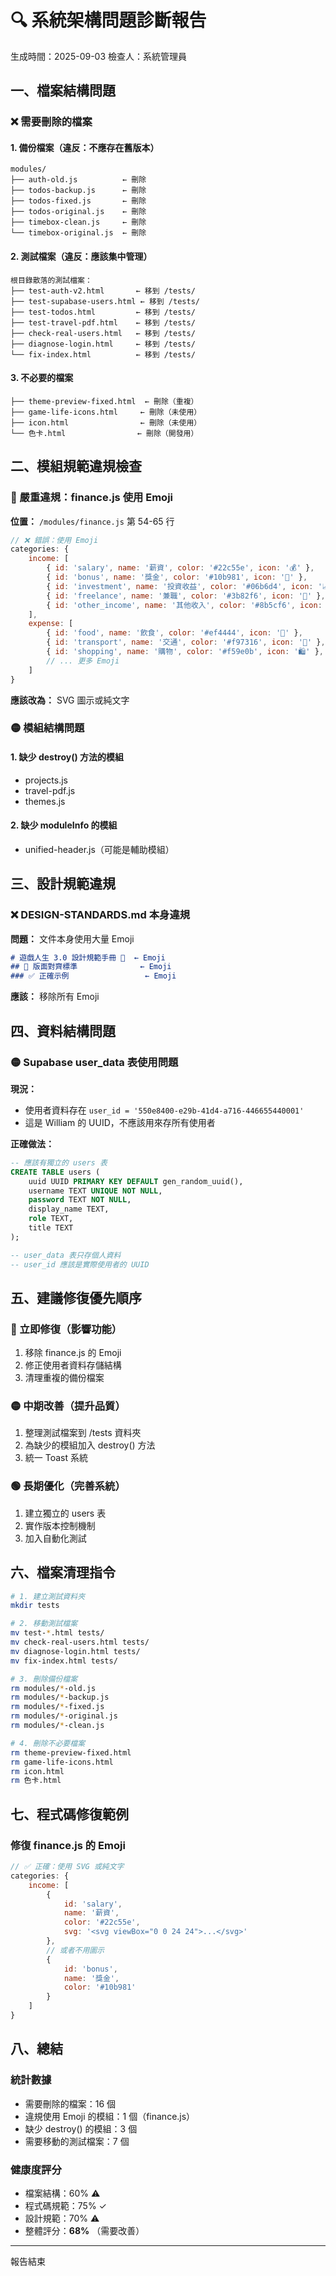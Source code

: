 # 🔍 系統架構問題診斷報告

生成時間：2025-09-03
檢查人：系統管理員

## 一、檔案結構問題

### ❌ 需要刪除的檔案

#### 1. 備份檔案（違反：不應存在舊版本）
```
modules/
├── auth-old.js          ← 刪除
├── todos-backup.js      ← 刪除
├── todos-fixed.js       ← 刪除
├── todos-original.js    ← 刪除
├── timebox-clean.js     ← 刪除
└── timebox-original.js  ← 刪除
```

#### 2. 測試檔案（違反：應該集中管理）
```
根目錄散落的測試檔案：
├── test-auth-v2.html       ← 移到 /tests/
├── test-supabase-users.html ← 移到 /tests/
├── test-todos.html         ← 移到 /tests/
├── test-travel-pdf.html    ← 移到 /tests/
├── check-real-users.html   ← 移到 /tests/
├── diagnose-login.html     ← 移到 /tests/
└── fix-index.html          ← 移到 /tests/
```

#### 3. 不必要的檔案
```
├── theme-preview-fixed.html  ← 刪除（重複）
├── game-life-icons.html     ← 刪除（未使用）
├── icon.html                ← 刪除（未使用）
└── 色卡.html                ← 刪除（開發用）
```

## 二、模組規範違規檢查

### 🔴 嚴重違規：finance.js 使用 Emoji

**位置：** `/modules/finance.js` 第 54-65 行

```javascript
// ❌ 錯誤：使用 Emoji
categories: {
    income: [
        { id: 'salary', name: '薪資', color: '#22c55e', icon: '💰' },
        { id: 'bonus', name: '獎金', color: '#10b981', icon: '🎁' },
        { id: 'investment', name: '投資收益', color: '#06b6d4', icon: '📈' },
        { id: 'freelance', name: '兼職', color: '#3b82f6', icon: '💼' },
        { id: 'other_income', name: '其他收入', color: '#8b5cf6', icon: '💵' }
    ],
    expense: [
        { id: 'food', name: '飲食', color: '#ef4444', icon: '🍔' },
        { id: 'transport', name: '交通', color: '#f97316', icon: '🚗' },
        { id: 'shopping', name: '購物', color: '#f59e0b', icon: '🛍️' },
        // ... 更多 Emoji
    ]
}
```

**應該改為：** SVG 圖示或純文字

### 🟡 模組結構問題

#### 1. 缺少 destroy() 方法的模組
- projects.js
- travel-pdf.js
- themes.js

#### 2. 缺少 moduleInfo 的模組
- unified-header.js（可能是輔助模組）

## 三、設計規範違規

### ❌ DESIGN-STANDARDS.md 本身違規

**問題：** 文件本身使用大量 Emoji
```markdown
# 遊戲人生 3.0 設計規範手冊 📐  ← Emoji
## 🎯 版面對齊標準              ← Emoji
### ✅ 正確示例                 ← Emoji
```

**應該：** 移除所有 Emoji

## 四、資料結構問題

### 🟡 Supabase user_data 表使用問題

**現況：**
- 使用者資料存在 `user_id = '550e8400-e29b-41d4-a716-446655440001'`
- 這是 William 的 UUID，不應該用來存所有使用者

**正確做法：**
```sql
-- 應該有獨立的 users 表
CREATE TABLE users (
    uuid UUID PRIMARY KEY DEFAULT gen_random_uuid(),
    username TEXT UNIQUE NOT NULL,
    password TEXT NOT NULL,
    display_name TEXT,
    role TEXT,
    title TEXT
);

-- user_data 表只存個人資料
-- user_id 應該是實際使用者的 UUID
```

## 五、建議修復優先順序

### 🔴 立即修復（影響功能）
1. 移除 finance.js 的 Emoji
2. 修正使用者資料存儲結構
3. 清理重複的備份檔案

### 🟡 中期改善（提升品質）
1. 整理測試檔案到 /tests 資料夾
2. 為缺少的模組加入 destroy() 方法
3. 統一 Toast 系統

### 🟢 長期優化（完善系統）
1. 建立獨立的 users 表
2. 實作版本控制機制
3. 加入自動化測試

## 六、檔案清理指令

```bash
# 1. 建立測試資料夾
mkdir tests

# 2. 移動測試檔案
mv test-*.html tests/
mv check-real-users.html tests/
mv diagnose-login.html tests/
mv fix-index.html tests/

# 3. 刪除備份檔案
rm modules/*-old.js
rm modules/*-backup.js
rm modules/*-fixed.js
rm modules/*-original.js
rm modules/*-clean.js

# 4. 刪除不必要檔案
rm theme-preview-fixed.html
rm game-life-icons.html
rm icon.html
rm 色卡.html
```

## 七、程式碼修復範例

### 修復 finance.js 的 Emoji

```javascript
// ✅ 正確：使用 SVG 或純文字
categories: {
    income: [
        { 
            id: 'salary', 
            name: '薪資', 
            color: '#22c55e',
            svg: '<svg viewBox="0 0 24 24">...</svg>'
        },
        // 或者不用圖示
        { 
            id: 'bonus', 
            name: '獎金', 
            color: '#10b981'
        }
    ]
}
```

## 八、總結

### 統計數據
- 需要刪除的檔案：16 個
- 違規使用 Emoji 的模組：1 個（finance.js）
- 缺少 destroy() 的模組：3 個
- 需要移動的測試檔案：7 個

### 健康度評分
- 檔案結構：60% ⚠️
- 程式碼規範：75% ✓
- 設計規範：70% ⚠️
- 整體評分：**68%** （需要改善）

---
報告結束
